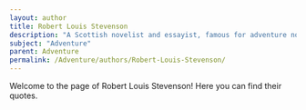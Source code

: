 ```yaml
---
layout: author
title: Robert Louis Stevenson
description: "A Scottish novelist and essayist, famous for adventure novels such as 'Treasure Island' and 'Kidnapped', which embody themes of adventure, exploration, and bravery."
subject: "Adventure"
parent: Adventure
permalink: /Adventure/authors/Robert-Louis-Stevenson/
---
```


Welcome to the page of Robert Louis Stevenson! Here you can find their quotes.
